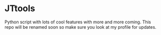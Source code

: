 # JTtools
Python script with lots of cool features with more and more coming. This repo will be renamed soon so make sure you look at my profile for updates.
